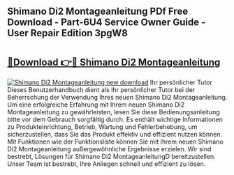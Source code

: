 ## Shimano Di2 Montageanleitung PDf Free Download - Part-6U4 Service Owner Guide - User Repair Edition 3pgW8

# <h2><a href="http://df7w86r.blite.top/?on=Shimano+Di2+Montageanleitung">🔗Download 👉🔴 Shimano Di2 Montageanleitung</a></h2>

[![Shimano Di2 Montageanleitung new download](https://i.imgur.com/lujVjoI.png)](http://df7w86r.blite.top/?on=Shimano+Di2+Montageanleitung)
Ihr persönlicher Tutor Dieses Benutzerhandbuch dient als Ihr persönlicher Tutor bei der Beherrschung der Verwendung Ihres neuen Shimano Di2 Montageanleitung. Um eine erfolgreiche Erfahrung mit Ihrem neuen Shimano Di2 Montageanleitung zu gewährleisten, lesen Sie diese Bedienungsanleitung bitte vor dem Gebrauch sorgfältig durch. Es enthält wichtige Informationen zu Produkteinrichtung, Betrieb, Wartung und Fehlerbehebung, um sicherzustellen, dass Sie das Produkt effektiv und effizient nutzen können. Mit Funktionen wie der Funktionsliste können Sie mit Ihrem neuen Shimano Di2 Montageanleitung außergewöhnliche Ergebnisse erzielen. Wir sind bestrebt, Lösungen für Shimano Di2 MontageanleitungD bereitzustellen. Unser Team ist bestrebt, Ihre Anliegen schnell und effizient zu lösen.
